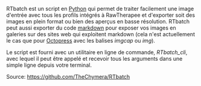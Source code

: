 RTbatch est un script en
[Python](https://fr.wikipedia.org/wiki/Python_%28langage%29) qui permet
de traiter facilement une image d'entrée avec tous les profils intégrés
à RawTherapee et d'exporter soit des images en plein format ou bien des
aperçus en basse résolution. RTbatch peut aussi exporter du code
[markdown](https://fr.wikipedia.org/wiki/Markdown) pour exposer vos
images en galeries sur des sites web qui exploitent markdown (cela n'est
actuellement le cas que pour [Octopress](http://octopress.org/) avec les
balises *imgcap* ou *img*).

Le script est fourni avec un utilitaire en ligne de commande,
*RTbatch_cli*, avec lequel il peut être appelé et recevoir tous les
arguments dans une simple ligne depuis votre terminal.

Source: <https://github.com/TheChymera/RTbatch>